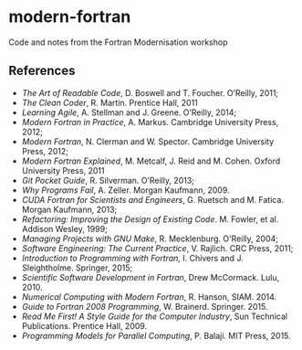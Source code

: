 # modern-fortran
Code and notes from the Fortran Modernisation workshop 

## References

* _The Art of Readable Code_, D. Boswell and T. Foucher. O’Reilly, 2011;
* _The Clean Coder_, R. Martin. Prentice Hall, 2011
* _Learning Agile_, A. Stellman and J. Greene. O’Reilly, 2014;
* _Modern Fortran in Practice_, A. Markus. Cambridge University Press, 2012;
* _Modern Fortran_, N. Clerman and W. Spector. Cambridge University Press, 2012;
* _Modern Fortran Explained_, M. Metcalf, J. Reid and M. Cohen. Oxford
University Press, 2011
* _Git Pocket Guide_, R. Silverman. O’Reilly, 2013;
* _Why Programs Fail_, A. Zeller. Morgan Kaufmann, 2009.
* _CUDA Fortran for Scientists and Engineers_, G. Ruetsch and M. Fatica. Morgan Kaufmann, 2013;
* _Refactoring: Improving the Design of Existing Code_. M. Fowler, et al. Addison Wesley, 1999;
* _Managing Projects with GNU Make_, R. Mecklenburg. O'Reilly, 2004;
* _Software Engineering: The Current Practice_, V. Rajlich. CRC Press, 2011;
* _Introduction to Programming with Fortran_, I. Chivers and J. Sleightholme. Springer, 2015;
* _Scientific Software Development in Fortran_, Drew McCormack. Lulu, 2010.
* _Numerical Computing with Modern Fortran_, R. Hanson, SIAM. 2014.
* _Guide to Fortran 2008 Programming_, W. Brainerd. Springer. 2015.
* _Read Me First! A Style Guide for the Computer Industry_, Sun Technical Publications. Prentice Hall, 2009.
* _Programming Models for Parallel Computing_, P. Balaji. MIT Press, 2015.
